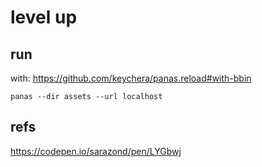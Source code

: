 # level up

## run

with: https://github.com/keychera/panas.reload#with-bbin

```
panas --dir assets --url localhost
```

## refs

https://codepen.io/sarazond/pen/LYGbwj